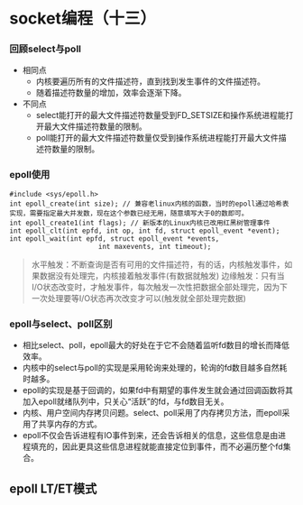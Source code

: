 # socket编程（十三）

### 回顾select与poll
- 相同点
	- 内核要遍历所有的文件描述符，直到找到发生事件的文件描述符。
	- 随着描述符数量的增加，效率会逐渐下降。
- 不同点
	- select能打开的最大文件描述符数量受到FD_SETSIZE和操作系统进程能打开最大文件描述符数量的限制。
	- poll能打开的最大文件描述符数量仅受到操作系统进程能打开最大文件描述符数量的限制。

### epoll使用
```
#include <sys/epoll.h>
int epoll_create(int size); // 兼容老linux内核的函数，当时的epoll通过哈希表实现，需要指定最大并发数，现在这个参数已经无用，随意填写大于0的数即可。
int epoll_create1(int flags); // 新版本的Linux内核已改用红黑树管理事件
int epoll_clt(int epfd, int op, int fd, struct epoll_event *event);
int epoll_wait(int epfd, struct epoll_event *events,
                      int maxevents, int timeout);
```
> 水平触发：不断查询是否有可用的文件描述符，有的话，内核触发事件，如果数据没有处理完，内核接着触发事件(有数据就触发)
> 边缘触发：只有当I/O状态改变时，才触发事件，每次触发一次性把数据全部处理完，因为下一次处理要等I/O状态再次改变才可以(触发就全部处理完数据)

### epoll与select、poll区别
- 相比select、poll，epoll最大的好处在于它不会随着监听fd数目的增长而降低效率。
- 内核中的select与poll的实现是采用轮询来处理的，轮询的fd数目越多自然耗时越多。
- epoll的实现是基于回调的，如果fd中有期望的事件发生就会通过回调函数将其加入epoll就绪队列中，只关心“活跃”的fd，与fd数目无关。
- 内核、用户空间内存拷贝问题。select、poll采用了内存拷贝方法，而epoll采用了共享内存的方式。
- epoll不仅会告诉进程有IO事件到来，还会告诉相关的信息，这些信息是由进程填充的，因此更具这些信息进程就能直接定位到事件，而不必遍历整个fd集合。

## epoll LT/ET模式
